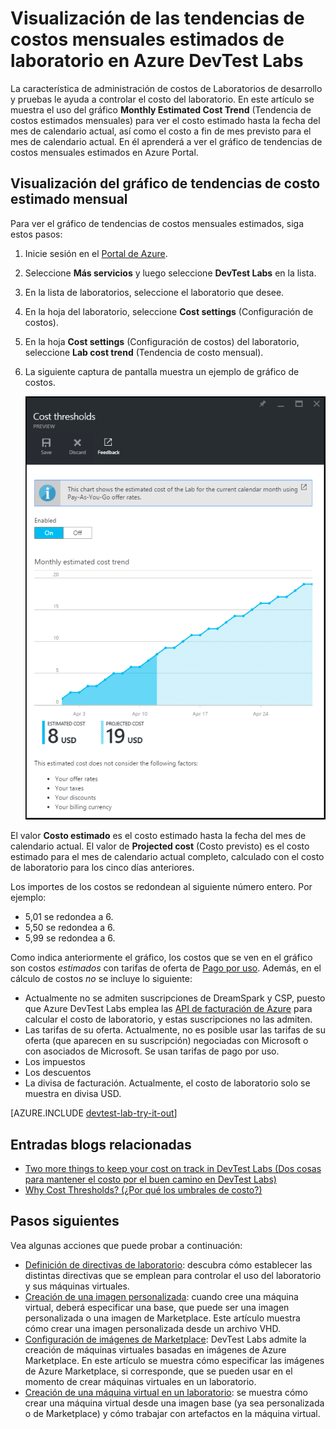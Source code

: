 <properties
	pageTitle="Visualización de las tendencias de costos mensuales estimados de laboratorio en Azure DevTest Labs | Microsoft Azure"
	description="Aprenda sobre el gráfico de tendencias de costos mensuales estimados de Azure DevTest Labs."
	services="devtest-lab,virtual-machines"
	documentationCenter="na"
	authors="tomarcher"
	manager="douge"
	editor=""/>

<tags
	ms.service="devtest-lab"
	ms.workload="na"
	ms.tgt_pltfrm="na"
	ms.devlang="na"
	ms.topic="article"
	ms.date="09/06/2016"
	ms.author="tarcher"/>

# Visualización de las tendencias de costos mensuales estimados de laboratorio en Azure DevTest Labs

La característica de administración de costos de Laboratorios de desarrollo y pruebas le ayuda a controlar el costo del laboratorio. En este artículo se muestra el uso del gráfico **Monthly Estimated Cost Trend** (Tendencia de costos estimados mensuales) para ver el costo estimado hasta la fecha del mes de calendario actual, así como el costo a fin de mes previsto para el mes de calendario actual. En él aprenderá a ver el gráfico de tendencias de costos mensuales estimados en Azure Portal.

## Visualización del gráfico de tendencias de costo estimado mensual

Para ver el gráfico de tendencias de costos mensuales estimados, siga estos pasos:

1. Inicie sesión en el [Portal de Azure](http://go.microsoft.com/fwlink/p/?LinkID=525040).

1. Seleccione **Más servicios** y luego seleccione **DevTest Labs** en la lista.

1. En la lista de laboratorios, seleccione el laboratorio que desee.

1. En la hoja del laboratorio, seleccione **Cost settings** (Configuración de costos).

1. En la hoja **Cost settings** (Configuración de costos) del laboratorio, seleccione **Lab cost trend** (Tendencia de costo mensual).

1. La siguiente captura de pantalla muestra un ejemplo de gráfico de costos.

    ![Gráfico de costos](./media/devtest-lab-configure-cost-management/graph.png)

El valor **Costo estimado** es el costo estimado hasta la fecha del mes de calendario actual. El valor de **Projected cost** (Costo previsto) es el costo estimado para el mes de calendario actual completo, calculado con el costo de laboratorio para los cinco días anteriores.
 
Los importes de los costos se redondean al siguiente número entero. Por ejemplo:

- 5,01 se redondea a 6.
- 5,50 se redondea a 6.
- 5,99 se redondea a 6.

Como indica anteriormente el gráfico, los costos que se ven en el gráfico son costos *estimados* con tarifas de oferta de [Pago por uso](https://azure.microsoft.com/offers/ms-azr-0003p/). Además, en el cálculo de costos *no* se incluye lo siguiente:

- Actualmente no se admiten suscripciones de DreamSpark y CSP, puesto que Azure DevTest Labs emplea las [API de facturación de Azure](../billing-usage-rate-card-overview.md) para calcular el costo de laboratorio, y estas suscripciones no las admiten.
- Las tarifas de su oferta. Actualmente, no es posible usar las tarifas de su oferta (que aparecen en su suscripción) negociadas con Microsoft o con asociados de Microsoft. Se usan tarifas de pago por uso.
- Los impuestos
- Los descuentos
- La divisa de facturación. Actualmente, el costo de laboratorio solo se muestra en divisa USD.

[AZURE.INCLUDE [devtest-lab-try-it-out](../../includes/devtest-lab-try-it-out.md)]

## Entradas blogs relacionadas

- [Two more things to keep your cost on track in DevTest Labs (Dos cosas para mantener el costo por el buen camino en DevTest Labs)](https://blogs.msdn.microsoft.com/devtestlab/2016/06/21/keep-your-cost-on-track/)
- [Why Cost Thresholds? (¿Por qué los umbrales de costo?)](https://blogs.msdn.microsoft.com/devtestlab/2016/04/11/why-cost-thresholds/)

## Pasos siguientes

Vea algunas acciones que puede probar a continuación:

- [Definición de directivas de laboratorio](./devtest-lab-set-lab-policy.md): descubra cómo establecer las distintas directivas que se emplean para controlar el uso del laboratorio y sus máquinas virtuales.
- [Creación de una imagen personalizada](./devtest-lab-create-template.md): cuando cree una máquina virtual, deberá especificar una base, que puede ser una imagen personalizada o una imagen de Marketplace. Este artículo muestra cómo crear una imagen personalizada desde un archivo VHD.
- [Configuración de imágenes de Marketplace](./devtest-lab-configure-marketplace-images.md): DevTest Labs admite la creación de máquinas virtuales basadas en imágenes de Azure Marketplace. En este artículo se muestra cómo especificar las imágenes de Azure Marketplace, si corresponde, que se pueden usar en el momento de crear máquinas virtuales en un laboratorio.
- [Creación de una máquina virtual en un laboratorio](./devtest-lab-add-vm-with-artifacts.md): se muestra cómo crear una máquina virtual desde una imagen base (ya sea personalizada o de Marketplace) y cómo trabajar con artefactos en la máquina virtual.

<!---HONumber=AcomDC_0907_2016-->